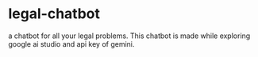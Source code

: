 # legal-chatbot
a chatbot for all your legal problems.
This chatbot is made while exploring google ai studio and api key of gemini.
